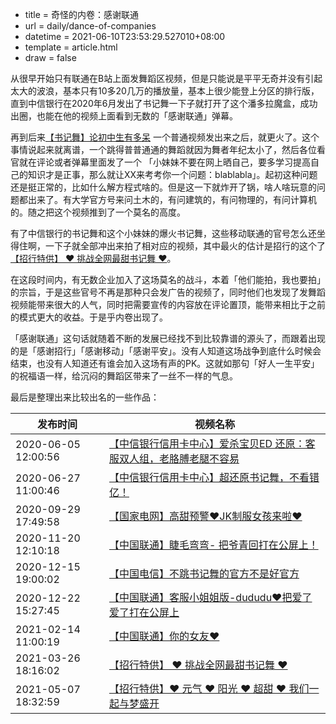  - title = 奇怪的内卷：感谢联通
 - url = daily/dance-of-companies
 - datetime = 2021-06-10T23:53:29.527010+08:00
 - template = article.html
 - draw = false

从很早开始只有联通在B站上面发舞蹈区视频，但是只能说是平平无奇并没有引起太大的波浪，基本只有10多20几万的播放量，基本上很少能登上分区的排行版，直到中信银行在2020年6月发出了书记舞一下子就打开了这个潘多拉魔盒，成功出圈，也能在他的视频上面看到无数的「感谢联通」弹幕。

<!--more-->

再到后来[【书记舞】论初中生有多呆](https://www.bilibili.com/video/BV1MT4y1M7eJ?from=search&seid=8834975319390450057) 一个普通视频发出来之后，就更火了。这个事情说起来就离谱，一个跳得普普通通的舞蹈就因为舞者年纪太小了，然后各位看官就在评论或者弹幕里面发了一个 「小妹妹不要在网上晒自己，要多学习提高自己的知识才是正事，那么就让XX来考考你一个问题：blablabla」。起初这种问题还是挺正常的，比如什么解方程式啥的。但是这一下就炸开了锅，啥人啥玩意的问题都出来了。有大学官方号来问土木的，有问建筑的，有问物理的，有问计算机的。随之把这个视频推到了一个莫名的高度。

有了中信银行的书记舞和这个小妹妹的爆火书记舞，这些移动联通的官号怎么还坐得住啊，一下子就全部冲出来拍了相对应的视频，其中最火的估计是招行的这个了[【招行特供】 ❤ 挑战全网最甜书记舞 ❤](https://www.bilibili.com/video/BV18i4y1P7Av)。

在这段时间内，有无数企业加入了这场莫名的战斗，本着「他们能拍，我也要拍」的宗旨，于是这些官号不再是那种只会发广告的视频了，同时他们也发现了发舞蹈视频能带来很大的人气，同时把需要宣传的内容放在评论置顶，能带来相比于之前的模式更大的收益。于是乎内卷出现了。

「感谢联通」这句话就随着不断的发展已经找不到比较靠谱的源头了，而跟着出现的是「感谢招行」「感谢移动」「感谢平安」。没有人知道这场战争到底什么时候会结束，也没有人知道还有谁会加入这场有声的PK。这就如那句「好人一生平安」的祝福语一样，给沉闷的舞蹈区带来了一丝不一样的气息。

最后是整理出来比较出名的一些作品：

| 发布时间            | 视频名称                                                     |
| ------------------- | ------------------------------------------------------------ |
| 2020-06-05 12:00:56 | [【中信银行信用卡中心】爱杀宝贝ED 还原：客服双人组，老胳膊老腿不容易](https://www.bilibili.com/video/BV1L5411W7Q3) |
| 2020-06-27 11:00:46 | [【中信银行信用卡中心】超还原书记舞，不看错亿！](https://www.bilibili.com/video/BV1rt4y197PW) |
| 2020-09-29 17:49:58 | [【国家电网】高甜预警❤️JK制服女孩来啦❤️](https://www.bilibili.com/video/BV1oy4y1k7J5) |
| 2020-11-20 12:10:18 | [【中国联通】睫毛弯弯- 把爷青回打在公屏上！](https://www.bilibili.com/video/BV1vp4y167aa) |
| 2020-12-15 19:00:02 | [【中国电信】不跳书记舞的官方不是好官方](https://www.bilibili.com/video/BV1jK411G7ZQ) |
| 2020-12-22 15:27:45 | [【中国联通】客服小姐姐版-dududu️❤把爱了爱了打在公屏上](https://www.bilibili.com/video/BV1aV411h7X4) |
| 2021-02-14 11:00:19 | [【中国联通】你的女友❤](https://www.bilibili.com/video/BV1jA411g7jh) |
| 2021-03-26 18:16:02 | [【招行特供】 ❤ 挑战全网最甜书记舞 ❤](https://www.bilibili.com/video/BV18i4y1P7Av) |
| 2021-05-07 18:32:59 | [【招行特供】❤️ 元气 ❤️ 阳光 ❤️ 超甜 ❤️ 我们一起与梦盛开](https://www.bilibili.com/video/BV1UA411376M) |

